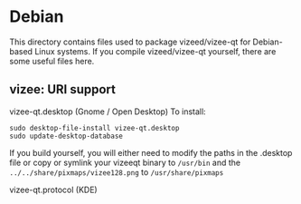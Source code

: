
Debian
====================
This directory contains files used to package vizeed/vizee-qt
for Debian-based Linux systems. If you compile vizeed/vizee-qt yourself, there are some useful files here.

## vizee: URI support ##


vizee-qt.desktop  (Gnome / Open Desktop)
To install:

	sudo desktop-file-install vizee-qt.desktop
	sudo update-desktop-database

If you build yourself, you will either need to modify the paths in
the .desktop file or copy or symlink your vizeeqt binary to `/usr/bin`
and the `../../share/pixmaps/vizee128.png` to `/usr/share/pixmaps`

vizee-qt.protocol (KDE)

